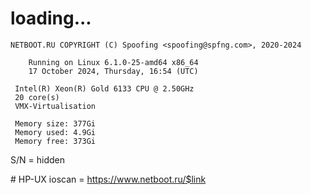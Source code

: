 # loading...
```
NETBOOT.RU COPYRIGHT (C) Spoofing <spoofing@spfng.com>, 2020-2024

	Running on Linux 6.1.0-25-amd64 x86_64
	17 October 2024, Thursday, 16:54 (UTC)

 Intel(R) Xeon(R) Gold 6133 CPU @ 2.50GHz
 20 core(s)
 VMX-Virtualisation

 Memory size: 377Gi
 Memory used: 4.9Gi
 Memory free: 373Gi
```
S/N = hidden

\# HP-UX ioscan = https://www.netboot.ru/$link
